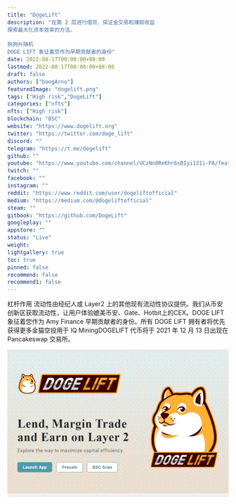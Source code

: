 ```yaml
---
title: "DogeLift"
description: "在第 2 层进行借贷、保证金交易和赚取收益
探索最大化资本效率的方法。

狗狗升降机
DOGE LIFT 象征着您作为早期贡献者的身份"
date: 2022-08-17T00:00:00+08:00
lastmod: 2022-08-17T00:00:00+08:00
draft: false
authors: ["boogArno"]
featuredImage: "dogelift.png"
tags: ["High risk","DogeLift"]
categories: ["nfts"]
nfts: ["High risk"]
blockchain: "BSC"
website: "https://www.dogelift.org"
twitter: "https://twitter.com/doge_lift"
discord: ""
telegram: "https://t.me/dogelift"
github: ""
youtube: "https://www.youtube.com/channel/UCzNn0ReKhr6sBIyi131i-PA/featured"
twitch: ""
facebook: ""
instagram: ""
reddit: "https://www.reddit.com/user/dogeliftofficial"
medium: "https://medium.com/@dogeliftofficial"
steam: ""
gitbook: "https://github.com/DogeLift"
googleplay: ""
appstore: ""
status: "Live"
weight: 
lightgallery: true
toc: true
pinned: false
recommend: false
recommend1: false
---
```

杠杆作用
流动性由经纪人或 Layer2 上的其他现有流动性协议提供。我们从币安创新区获取流动性，让用户体验媲美币安、Gate、Hotbit上的CEX。DOGE LIFT 象征着您作为 Amy Finance 早期贡献者的身份。所有 DOGE LIFT 拥有者将优先获得更多金猫空投用于 IQ MiningDOGELIFT 代币将于 2021 年 12 月 13 日出现在 Pancakeswap 交易所。

![dogelift-dapp-defi-bsc-image1_b03c695e51da03ab9f4f6f6c6b4b4518](dogelift-dapp-defi-bsc-image1_b03c695e51da03ab9f4f6f6c6b4b4518.png)